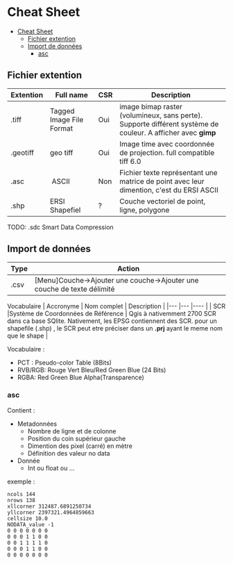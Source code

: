 # Cheat Sheet



<!-- TOC -->

- [Cheat Sheet](#cheat-sheet)
  - [Fichier extention](#fichier-extention)
  - [Import de données](#import-de-données)
    - [asc](#asc)

<!-- /TOC -->

## Fichier extention
| Extention | Full name | CSR | Description |
|---- |--- |--- |--- |
| .tiff | Tagged Image File Format | Oui | image bimap raster (volumineux, sans perte). Supporte différent système de couleur. A afficher avec **gimp** |
| .geotiff | geo tiff | Oui |Image time avec coordonnée de projection. full compatible tiff 6.0 |
| .asc | ASCII | Non |Fichier texte représentant une matrice de point avec leur dimention, c'est du ERSI ASCII|
| .shp | ERSI Shapefiel | ? | Couche vectoriel de point, ligne, polygone |

TODO:
.sdc Smart Data Compression
## Import de données

| Type | Action |
|--- |---- |
| .csv | [Menu]Couche->Ajouter une couche->Ajouter une couche de texte délimité |

Vocabulaire
| Accronyme | Nom complet | Description |
|--- |--- |---- |
| SCR |Système de Coordonnées de Référence | Qgis à nativemment 2700 SCR dans ca base SQlite. Nativement, les EPSG contiennent des SCR. pour un shapefile (.shp)
, le SCR peut etre préciser dans un **.prj** ayant le meme nom que le shape |



Vocabulaire :
- PCT : Pseudo-color Table (8Bits)
- RVB/RGB: Rouge Vert Bleu/Red Green Blue  (24 Bits)
- RGBA: Red Green Blue Alpha(Transparence)

### asc

Contient :
- Metadonnées
  - Nombre de ligne et de colonne
  - Position du coin supérieur gauche
  - Dimention des pixel (carré) en mètre
  - Définition des valeur no data
- Donnée
  - Int ou float ou ...

exemple :
```ascii
ncols 144
nrows 138
xllcorner 312487.6891250734
yllcorner 2397321.4964859663
cellsize 10.0
NODATA_value -1
0 0 0 0 0 0 0
0 0 0 1 1 0 0
0 0 1 1 1 1 0
0 0 0 1 1 0 0
0 0 0 0 0 0 0
```
